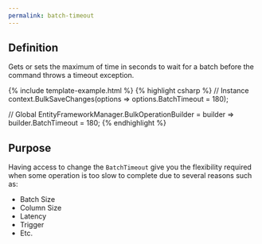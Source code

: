 ```yaml
---
permalink: batch-timeout
---
```


## Definition
Gets or sets the maximum of time in seconds to wait for a batch before the command throws a timeout exception. 

{% include template-example.html %} 
{% highlight csharp %}
// Instance
context.BulkSaveChanges(options => options.BatchTimeout = 180);

// Global
EntityFrameworkManager.BulkOperationBuilder = builder => builder.BatchTimeout = 180;
{% endhighlight %}

## Purpose
Having access to change the `BatchTimeout` give you the flexibility required when some operation is too slow to complete due to several reasons such as:
- Batch Size
- Column Size
- Latency
- Trigger
- Etc.